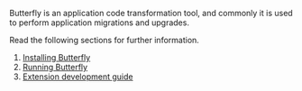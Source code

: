 
Butterfly is an application code transformation tool, and commonly it is used to perform application migrations and upgrades.

Read the following sections for further information.

1. [Installing Butterfly](https://paypal.github.io/butterfly/Installing-Butterfly)
1. [Running Butterfly](https://paypal.github.io/butterfly/Running-Butterfly)
1. [Extension development guide](https://paypal.github.io/butterfly/Extension-development-guide)